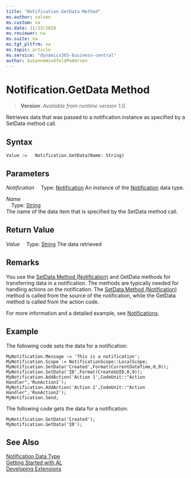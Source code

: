 ```yaml
---
title: "Notification.GetData Method"
ms.author: solsen
ms.custom: na
ms.date: 11/23/2020
ms.reviewer: na
ms.suite: na
ms.tgt_pltfrm: na
ms.topic: article
ms.service: "dynamics365-business-central"
author: SusanneWindfeldPedersen
---
```

[//]: # (START>DO_NOT_EDIT)
[//]: # (IMPORTANT:Do not edit any of the content between here and the END>DO_NOT_EDIT.)
[//]: # (Any modifications should be made in the .xml files in the ModernDev repo.)
# Notification.GetData Method
> **Version**: _Available from runtime version 1.0._

Retrieves data that was passed to a notification instance as specified by a SetData method call.


## Syntax
```
Value :=   Notification.GetData(Name: String)
```
## Parameters
*Notification*
&emsp;Type: [Notification](notification-data-type.md)
An instance of the [Notification](notification-data-type.md) data type.

*Name*  
&emsp;Type: [String](../string/string-data-type.md)  
The name of the data item that is specified by the SetData method call.  


## Return Value
*Value*
&emsp;Type: [String](../string/string-data-type.md)
The data retrieved


[//]: # (IMPORTANT: END>DO_NOT_EDIT)

## Remarks
You use the [SetData Method (Notification)](../../methods-auto/notification/notification-setdata-method.md) and GetData methods for transferring data in a notification. The methods are typically needed for handling actions on the notification. The [SetData Method (Notification)](../../methods-auto/notification/notification-setdata-method.md) method is called from the source of the notification, while the GetData method is called from the action code.

For more information and a detailed example, see [Notifications](../../devenv-notifications-developing.md).

##  Example
The following code sets the data for a notification:

```al
MyNotification.Message := 'This is a notification';
MyNotification.Scope := NotificationScope::LocalScope;
MyNotification.SetData('Created',Format(CurrentDateTime,0,9));
MyNotification.SetData('ID',Format(CreateGUID,0,9));
MyNotification.AddAction('Action 1',CodeUnit::"Action Handler",'RunAction1');
MyNotification.AddAction('Action 2',CodeUnit::"Action Handler",'RunAction2');
MyNotification.Send;
```
The following code gets the data for a notification:

```al
MyNotification.GetData('Created');
MyNotification.GetData('ID');
```

## See Also
[Notification Data Type](notification-data-type.md)  
[Getting Started with AL](../../devenv-get-started.md)  
[Developing Extensions](../../devenv-dev-overview.md)